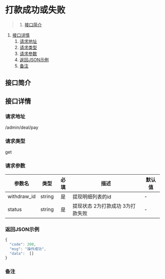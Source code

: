 # 打款成功或失败

>1. [接口简介](#接口简介 "接口简介")
1. [接口详情](#接口详情 "接口详情")
	1. [请求地址](#请求地址 "请求地址")
	1. [请求类型](#请求类型 "请求类型")
	1. [请求参数](#请求参数 "请求参数")
	1. [返回JSON示例](#返回JSON示例 "返回JSON示例")
	1. [备注](#备注 "备注")



## 接口简介


## 接口详情 

### 请求地址
/admin/deal/pay

### 请求类型
get

### 请求参数
| 参数名 | 类型 | 必填 | 描述 | 默认值 |
| --- | :---: | :---: | --- | --- |
| withdraw_id | string | 是 | 提现明细列表的id | - |
| status | string | 是 | 提现状态  2为打款成功 3为打款失败 | - |




### 返回JSON示例
```javascript
{
  "code": 200,
  "msg": "操作成功",
  "data":  []
}
```

### 备注
